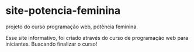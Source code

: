 # site-potencia-feminina
projeto do curso programação web, potência feminina.

Esse site informativo, foi criado através do curso de programação web para iniciantes. Buacando finalizar o curso!
